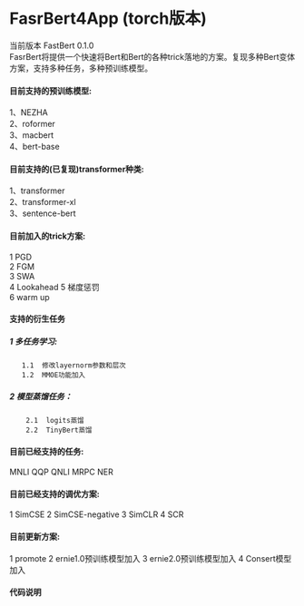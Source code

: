 # FasrBert4App  (torch版本)
当前版本 FastBert 0.1.0  
FasrBert将提供一个快速将Bert和Bert的各种trick落地的方案。复现多种Bert变体方案，支持多种任务，多种预训练模型。
#### 目前支持的预训练模型:
1、NEZHA  
2、roformer  
3、macbert  
4、bert-base
#### 目前支持的(已复现)transformer种类:
1、transformer  
2、transformer-xl  
3、sentence-bert
#### 目前加入的trick方案:
1 PGD  
2 FGM  
3 SWA  
4 Lookahead
5 梯度惩罚  
6 warm up  
#### 支持的衍生任务
##### 1 多任务学习:  
       1.1  修改layernorm参数和层次  
       1.2  MMOE功能加入  
##### 2 模型蒸馏任务：  
        2.1  logits蒸馏
        2.2  TinyBert蒸馏
#### 目前已经支持的任务:
MNLI
QQP
QNLI
MRPC
NER
#### 目前已经支持的调优方案:
1 SimCSE
2 SimCSE-negative 
3 SimCLR
4 SCR
#### 目前更新方案:
1 promote
2 ernie1.0预训练模型加入
3 ernie2.0预训练模型加入
4 Consert模型加入

#### 代码说明


